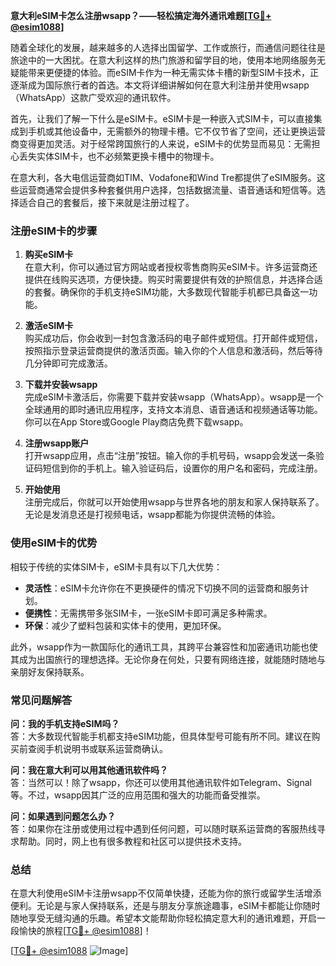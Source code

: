 **意大利eSIM卡怎么注册wsapp？——轻松搞定海外通讯难题[[TG💪+ @esim1088](https://t.me/s/esim1088)]**

随着全球化的发展，越来越多的人选择出国留学、工作或旅行，而通信问题往往是旅途中的一大困扰。在意大利这样的热门旅游和留学目的地，使用本地网络服务无疑能带来更便捷的体验。而eSIM卡作为一种无需实体卡槽的新型SIM卡技术，正逐渐成为国际旅行者的首选。本文将详细讲解如何在意大利注册并使用wsapp（WhatsApp）这款广受欢迎的通讯软件。

首先，让我们了解一下什么是eSIM卡。eSIM卡是一种嵌入式SIM卡，可以直接集成到手机或其他设备中，无需额外的物理卡槽。它不仅节省了空间，还让更换运营商变得更加灵活。对于经常跨国旅行的人来说，eSIM卡的优势显而易见：无需担心丢失实体SIM卡，也不必频繁更换卡槽中的物理卡。

在意大利，各大电信运营商如TIM、Vodafone和Wind Tre都提供了eSIM服务。这些运营商通常会提供多种套餐供用户选择，包括数据流量、语音通话和短信等。选择适合自己的套餐后，接下来就是注册过程了。

### 注册eSIM卡的步骤

1. **购买eSIM卡**  
   在意大利，你可以通过官方网站或者授权零售商购买eSIM卡。许多运营商还提供在线购买选项，方便快捷。购买时需要提供有效的护照信息，并选择合适的套餐。确保你的手机支持eSIM功能，大多数现代智能手机都已具备这一功能。

2. **激活eSIM卡**  
   购买成功后，你会收到一封包含激活码的电子邮件或短信。打开邮件或短信，按照指示登录运营商提供的激活页面。输入你的个人信息和激活码，然后等待几分钟即可完成激活。

3. **下载并安装wsapp**  
   完成eSIM卡激活后，你需要下载并安装wsapp（WhatsApp）。wsapp是一个全球通用的即时通讯应用程序，支持文本消息、语音通话和视频通话等功能。你可以在App Store或Google Play商店免费下载wsapp。

4. **注册wsapp账户**  
   打开wsapp应用，点击“注册”按钮。输入你的手机号码，wsapp会发送一条验证码短信到你的手机上。输入验证码后，设置你的用户名和密码，完成注册。

5. **开始使用**  
   注册完成后，你就可以开始使用wsapp与世界各地的朋友和家人保持联系了。无论是发消息还是打视频电话，wsapp都能为你提供流畅的体验。

### 使用eSIM卡的优势

相较于传统的实体SIM卡，eSIM卡具有以下几大优势：

- **灵活性**：eSIM卡允许你在不更换硬件的情况下切换不同的运营商和服务计划。
- **便携性**：无需携带多张SIM卡，一张eSIM卡即可满足多种需求。
- **环保**：减少了塑料包装和实体卡的使用，更加环保。

此外，wsapp作为一款国际化的通讯工具，其跨平台兼容性和加密通讯功能也使其成为出国旅行的理想选择。无论你身在何处，只要有网络连接，就能随时随地与亲朋好友保持联系。

### 常见问题解答

**问：我的手机支持eSIM吗？**  
答：大多数现代智能手机都支持eSIM功能，但具体型号可能有所不同。建议在购买前查阅手机说明书或联系运营商确认。

**问：我在意大利可以用其他通讯软件吗？**  
答：当然可以！除了wsapp，你还可以使用其他通讯软件如Telegram、Signal等。不过，wsapp因其广泛的应用范围和强大的功能而备受推崇。

**问：如果遇到问题怎么办？**  
答：如果你在注册或使用过程中遇到任何问题，可以随时联系运营商的客服热线寻求帮助。同时，网上也有很多教程和社区可以提供技术支持。

### 总结

在意大利使用eSIM卡注册wsapp不仅简单快捷，还能为你的旅行或留学生活增添便利。无论是与家人保持联系，还是与朋友分享旅途趣事，eSIM卡都能让你随时随地享受无缝沟通的乐趣。希望本文能帮助你轻松搞定意大利的通讯难题，开启一段愉快的旅程[[TG💪+ @esim1088](https://t.me/s/esim1088)]！

[[TG💪+ @esim1088](https://t.me/s/esim1088) ![Image](https://i.postimg.cc/4NQfJmqS/Snipaste-2025-05-13-00-14-12.png)]